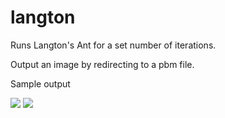 # langton
Runs Langton's Ant for a set number of iterations.

Output an image by redirecting to a pbm file.

Sample output

![](https://pbs.twimg.com/media/CK0h8AMUEAAmTBZ.png)
![](https://pbs.twimg.com/media/CK0jK5rUMAAeUfA.png)
